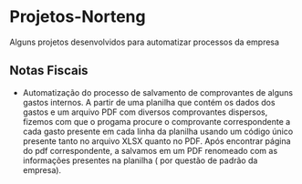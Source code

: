 # Projetos-Norteng

Alguns projetos desenvolvidos para automatizar processos da empresa

## Notas Fiscais

- Automatização do processo de salvamento de comprovantes de alguns gastos internos. A partir de uma planilha que contém os dados dos gastos e um arquivo PDF com diversos comprovantes dispersos, fizemos com que o progama procure o comprovante correspondente a cada gasto presente em cada linha da planilha usando um código único presente tanto no arquivo XLSX quanto no PDF. Após encontrar página do pdf correspondente, a salvamos em um PDF renomeado com as informações presentes na planilha ( por questão de padrão da empresa).
